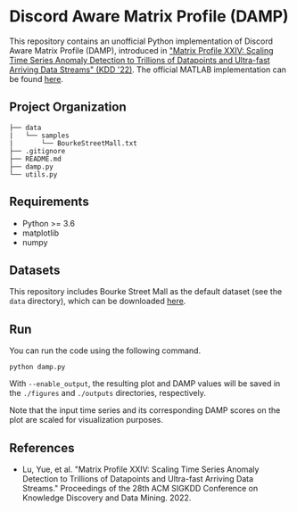 # Discord Aware Matrix Profile (DAMP)

This repository contains an unofficial Python implementation of Discord Aware Matrix Profile (DAMP), introduced in ["Matrix Profile XXIV: Scaling Time Series Anomaly Detection to Trillions of Datapoints and Ultra-fast Arriving Data Streams" (KDD '22)](https://dl.acm.org/doi/abs/10.1145/3534678.3539271). The official MATLAB implementation can be found [here](https://sites.google.com/view/discord-aware-matrix-profile/documentation).

## Project Organization

    ├── data
    |   └── samples
    |       └── BourkeStreetMall.txt
    ├── .gitignore
    ├── README.md
    ├── damp.py
    └── utils.py

## Requirements

* Python >= 3.6
* matplotlib
* numpy

## Datasets

This repository includes Bourke Street Mall as the default dataset (see the `data` directory), which can be downloaded [here](https://sites.google.com/view/discord-aware-matrix-profile/documentation).

## Run

You can run the code using the following command.
```
python damp.py
```

With `--enable_output`, the resulting plot and DAMP values will be saved in the `./figures` and `./outputs` directories, respectively.

Note that the input time series and its corresponding DAMP scores on the plot are scaled for visualization purposes.

## References

* Lu, Yue, et al. "Matrix Profile XXIV: Scaling Time Series Anomaly Detection to Trillions of Datapoints and Ultra-fast Arriving Data Streams." Proceedings of the 28th ACM SIGKDD Conference on Knowledge Discovery and Data Mining. 2022.